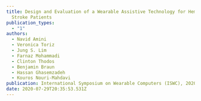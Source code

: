 ```yaml
---
title: Design and Evaluation of a Wearable Assistive Technology for Hemianopic
  Stroke Patients
publication_types:
  - "1"
authors:
  - Navid Amini
  - Veronica Toriz
  - Jung S. Lim
  - Farnaz Mohammadi
  - Clinton Thodos
  - Benjamin Braun
  - Hassan Ghasemzadeh
  - Kouros Nouri-Mahdavi
publication: International Symposium on Wearable Computers (ISWC), 2020
date: 2020-07-29T20:35:53.531Z
---
```

